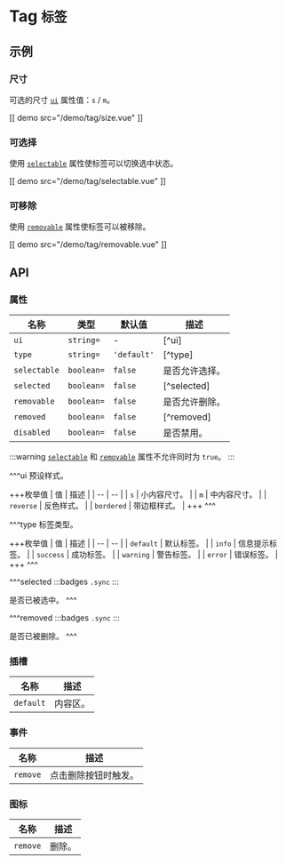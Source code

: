 # Tag <small>标签</small>

## 示例

### 尺寸

可选的尺寸 [`ui`](#props-ui) 属性值：`s` / `m`。

[[ demo src="/demo/tag/size.vue" ]]

### 可选择

使用 [`selectable`](#props-selectable) 属性使标签可以切换选中状态。

[[ demo src="/demo/tag/selectable.vue" ]]

### 可移除

使用 [`removable`](#props-removable) 属性使标签可以被移除。

[[ demo src="/demo/tag/removable.vue" ]]

## API

### 属性

| 名称 | 类型 | 默认值 | 描述 |
| -- | -- | -- | -- |
| ``ui`` | `string=` | - | [^ui] |
| ``type`` | `string=` | `'default'` | [^type] |
| ``selectable`` | `boolean=` | `false` | 是否允许选择。 |
| ``selected`` | `boolean=` | `false` | [^selected] |
| ``removable`` | `boolean=` | `false` | 是否允许删除。 |
| ``removed`` | `boolean=` | `false` | [^removed] |
| ``disabled`` | `boolean=` | `false` | 是否禁用。 |

:::warning
[`selectable`](#props-selectable) 和 [`removable`](#props-removable) 属性不允许同时为 `true`。
:::

^^^ui
预设样式。

+++枚举值
| 值 | 描述 |
| -- | -- |
| `s` | 小内容尺寸。 |
| `m` | 中内容尺寸。 |
| `reverse` | 反色样式。 |
| `bordered` | 带边框样式。 |
+++
^^^

^^^type
标签类型。

+++枚举值
| 值 | 描述 |
| -- | -- |
| `default` | 默认标签。 |
| `info` | 信息提示标签。 |
| `success` | 成功标签。 |
| `warning` | 警告标签。 |
| `error` | 错误标签。 |
+++
^^^

^^^selected
:::badges
`.sync`
:::

是否已被选中。
^^^

^^^removed
:::badges
`.sync`
:::

是否已被删除。
^^^

### 插槽

| 名称 | 描述 |
| -- | -- |
| ``default`` | 内容区。 |

### 事件

| 名称 | 描述 |
| -- | -- |
| ``remove`` | 点击删除按钮时触发。 |

### 图标

| 名称 | 描述 |
| -- | -- |
| ``remove`` | 删除。 |
